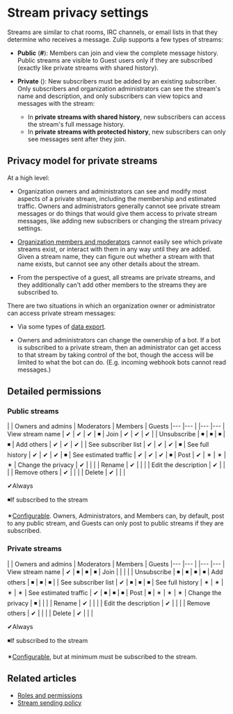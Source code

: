# Stream privacy settings

Streams are similar to chat rooms, IRC channels, or email lists in that they
determine who receives a message. Zulip supports a few types of streams:

* **Public** (**#**): Members can join and view the complete message history.
  Public streams are visible to Guest users only if they are
  subscribed (exactly like private streams with shared history).

* **Private** (<i class="fa fa-lock"></i>): New subscribers must be
  added by an existing subscriber. Only subscribers and organization
  administrators can see the stream's name and description, and only
  subscribers can view topics and messages with the stream:
    * In **private streams with shared history**, new subscribers can
    access the stream's full message history.
    * In **private streams with protected history**, new subscribers
    can only see messages sent after they join.

## Privacy model for private streams

At a high level:

* Organization owners and administrators can see and modify most
  aspects of a private stream, including the membership and estimated
  traffic. Owners and administrators generally cannot see private
  stream messages or do things that would give them access to private
  stream messages, like adding new subscribers or changing the stream
  privacy settings.

* [Organization members and moderators](/help/roles-and-permissions)
  cannot easily see which private streams exist, or interact with them
  in any way until they are added.  Given a stream name, they can
  figure out whether a stream with that name exists, but cannot see
  any other details about the stream.

* From the perspective of a guest, all streams are private streams,
  and they additionally can't add other members to the streams they
  are subscribed to.

There are two situations in which an organization owner or
administrator can access private stream messages:

* Via some types of [data export](/help/export-your-organization).

* Owners and administrators can change the ownership of a bot. If a
  bot is subscribed to a private stream, then an administrator can get
  access to that stream by taking control of the bot, though the
  access will be limited to what the bot can do. (E.g. incoming
  webhook bots cannot read messages.)

## Detailed permissions

### Public streams

<div class="centered_table"></div>
|                       | Owners and admins | Moderators | Members   | Guests
|---                    |---                |            |---        |---
| View stream name      | &#10004;          | &#10004;   | &#10004;  | &#9726;
| Join                  | &#10004;          | &#10004;   | &#10004;  |
| Unsubscribe           | &#9726;           | &#9726;    | &#9726;   | &#9726;
| Add others            | &#10004;          | &#10004;   | &#10004;  |
| See subscriber list   | &#10004;          | &#10004;   | &#10004;  | &#9726;
| See full history      | &#10004;          | &#10004;   | &#10004;  | &#9726;
| See estimated traffic | &#10004;          | &#10004;   | &#10004;  | &#9726;
| Post                  | &#10004;          | &#10038;   | &#10038;  | &#10038;
| Change the privacy    | &#10004;          |            |           |
| Rename                | &#10004;          |            |           |
| Edit the description  | &#10004;          |            |           |
| Remove others         | &#10004;          |            |           |
| Delete                | &#10004;          |            |           |

<span class="legend_symbol">&#10004;</span><span class="legend_label">Always</span>

<span class="legend_symbol">&#9726;</span><span class="legend_label">If subscribed to the stream</span>

<span class="legend_symbol">&#10038;</span><span class="legend_label">[Configurable](/help/stream-sending-policy).  Owners,
Administrators, and Members can, by default, post to any public
stream, and Guests can only post to public streams if they are
subscribed.</span>

### Private streams

<div class="centered_table"></div>
|                       | Owners and admins | Moderators | Members   | Guests
|---                    |---                |            |---        |---
| View stream name      | &#10004;          | &#9726;    | &#9726;   | &#9726;
| Join                  |                   |            |           |
| Unsubscribe           | &#9726;           | &#9726;    | &#9726;   | &#9726;
| Add others            | &#9726;           | &#9726;    | &#9726;   |
| See subscriber list   | &#10004;          | &#9726;    | &#9726;   | &#9726;
| See full history      | &#10038;          | &#10038;   | &#10038;  | &#10038;
| See estimated traffic | &#10004;          | &#9726;    | &#9726;   | &#9726;
| Post                  | &#9726;           | &#10038;   | &#10038;  | &#10038;
| Change the privacy    | &#9726;           |            |           |
| Rename                | &#10004;          |            |           |
| Edit the description  | &#10004;          |            |           |
| Remove others         | &#10004;          |            |           |
| Delete                | &#10004;          |            |           |

<span class="legend_symbol">&#10004;</span><span class="legend_label">Always</span>

<span class="legend_symbol">&#9726;</span><span class="legend_label">If subscribed to the stream</span>

<span class="legend_symbol">&#10038;</span><span class="legend_label">[Configurable](/help/stream-sending-policy), but at minimum
must be subscribed to the stream.</span>

## Related articles

* [Roles and permissions](/help/roles-and-permissions)
* [Stream sending policy](/help/stream-sending-policy)
